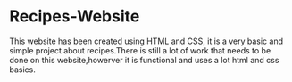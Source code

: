 # Recipes-Website
This website has been created using HTML and CSS, it is a very basic and simple project about recipes.There is still a lot of work that needs to be done on this website,howerver it is functional and uses a lot html and css basics.
